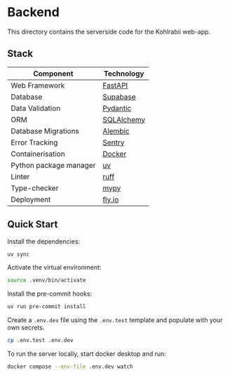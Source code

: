 # Backend

This directory contains the serverside code for the Kohlrabii web-app.

## Stack

| Component               | Technology |
|-------------------------|------------|
| Web Framework           | [FastAPI](https://github.com/fastapi/fastapi) |
| Database                | [Supabase](https://github.com/supabase/supabase) |
| Data Validation         | [Pydantic](https://github.com/pydantic/pydantic) |
| ORM                     | [SQLAlchemy](https://github.com/sqlalchemy/sqlalchemy) |
| Database Migrations     | [Alembic](https://github.com/sqlalchemy/alembic) |
| Error Tracking          | [Sentry](https://github.com/getsentry/sentry) |
| Containerisation        | [Docker](https://www.docker.com) |
| Python package manager  | [uv](https://github.com/astral-sh/uv) |
| Linter                  | [ruff](https://github.com/astral-sh/ruff) |
| Type-checker            | [mypy](https://github.com/python/mypy) |
| Deployment              | [fly.io](https://fly.io/) |


## Quick Start

Install the dependencies:
```bash
uv sync
```

Activate the virtual environment:
```bash
source .venv/bin/activate
```

Install the pre-commit hooks:
```bash
uv run pre-commit install
```

Create a `.env.dev` file using the `.env.test` template and populate with your own secrets.
```bash
cp .env.test .env.dev
```

To run the server locally, start docker desktop and run:
```bash
docker compose --env-file .env.dev watch
```
